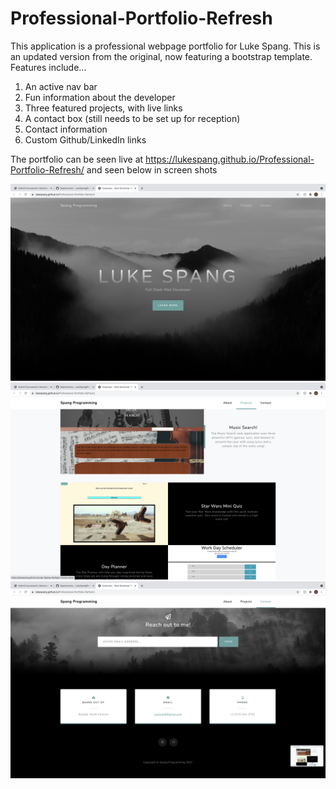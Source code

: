 # Professional-Portfolio-Refresh

This application is a professional webpage portfolio for Luke Spang. This is an updated version from the original, now featuring a bootstrap template. Features include...
1. An active nav bar
2. Fun information about the developer
3. Three featured projects, with live links
4. A contact box (still needs to be set up for reception)
5. Contact information
6. Custom Github/LinkedIn links

The portfolio can be seen live at https://lukespang.github.io/Professional-Portfolio-Refresh/  and seen below in screen shots

<img src="assets/img/Portfolio1.png">
<img src="assets/img/Portfolio2.png">
<img src="assets/img/Portfolio3.png">
